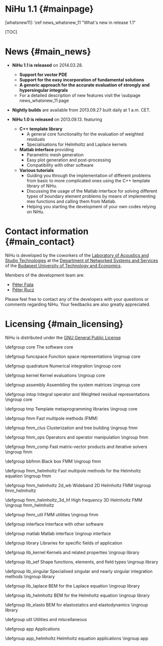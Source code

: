NiHu 1.1 {#mainpage}
========

[whatsnew11]: \ref news_whatsnew_11 "What's new in release 1.1"

[TOC]

News {#main_news}
====

- **NiHu 1.1 is released** on 2014.03.28.
	- **Support for vector PDE**
	- **Support for the easy incorporation of fundamental solutions**
	- **A generic approach for the accurate evaluation of strongly and hypersingular integrals**
	- For a detailed description of new features visit the \subpage news_whatsnew_11 page

- **Nightly builds** are available from 2013.09.27 built daily at 1 a.m. CET.

- **NiHu 1.0 is released** on 2013.09.13. featuring
	- **C++ template library**
		- A general core functionality for the evaluation of weighted residuals
		- Specialisations for Helmholtz and Laplace kernels
	- **Matlab interface** providing
		- Parametric mesh generation
		- Easy plot generation and post-processing
		- Compatibility with other software
	- **Various tutorials**
		- Guiding you through the implementation of different problems from basic to more complicated ones using the C++ template library of NiHu.
		- Discussing the usage of the Matlab interface for solving different types of boundary element problems by means of implementing mex functions and calling them from Matlab. 
		- Helping you starting the development of your own codes relying on NiHu.

Contact information {#main_contact}
===================

NiHu is developed by the coworkers of the [Laboratory of Acoustics and Studio Technologies](http://last.hit.bme.hu/) at the [Department of Networked Systems and Services](http://www.hit.bme.hu/) of the [Budapest University of Technology and Economics](http://www.bme.hu/).

Members of the development team are:

- [Péter Fiala](mailto:fiala@hit.bme.hu)
- [Péter Rucz](mailto:rucz@hit.bme.hu)

Please feel free to contact any of the developers with your questions or comments regarding NiHu. Your feedbacks are also greatly appreciated.

Licensing {#main_licensing}
=========

NiHu is distributed under the [GNU General Public License](http://www.gnu.org/licenses/gpl.html)

\defgroup core The software core

\defgroup funcspace Function space representations
\ingroup core

\defgroup quadrature Numerical integration
\ingroup core

\defgroup kernel Kernel evaluations
\ingroup core

\defgroup assembly Assembling the system matrices
\ingroup core

\defgroup intop Integral operator and Weighted residual representations
\ingroup core

\defgroup tmp Template metaprogramming libraries
\ingroup core

\defgroup fmm Fast multipole methods (FMM)

\defgroup fmm_clus Clusterization and tree building
\ingroup fmm

\defgroup fmm_ops Operators and operator manipulation
\ingroup fmm

\defgroup fmm_comp Fast matrix-vector products and iterative solvers
\ingroup fmm

\defgroup bbfmm Black box FMM 
\ingroup fmm

\defgroup fmm_helmholtz Fast multipole methods for the Helmholtz equation
\ingroup fmm

\defgroup fmm_helmholtz 2d_wb Wideband 2D Helmholtz FMM 
\ingroup fmm_helmholtz

\defgroup fmm_helmholtz_3d_hf High frequency 3D Helmholtz FMM
\ingroup fmm_helmholtz

\defgroup fmm_util FMM utilities
\ingroup fmm

\defgroup interface Interface with other software

\defgroup matlab Matlab interface
\ingroup interface

\defgroup library Libraries for specific fields of application

\defgroup lib_kernel Kernels and related properties
\ingroup library

\defgroup lib_sef Shape functions, elements, and field types 
\ingroup library

\defgroup lib_singular Specialised singular and nearly singular integration methods
\ingroup library

\defgroup lib_laplace BEM for the Laplace equation
\ingroup library 

\defgroup lib_helmholtz BEM for the Helmholtz equation
\ingroup library

\defgroup lib_elasto BEM for elastostatics and elastodynamics
\ingroup library

\defgroup util Utilities and miscellaneous

\defgroup app Applications

\defgroup app_helmholtz Helmholtz equation applications
\ingroup app